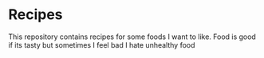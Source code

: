 # Recipes

This repository contains recipes for some foods I want to like.
Food is good if its tasty but sometimes I feel bad
I hate unhealthy food